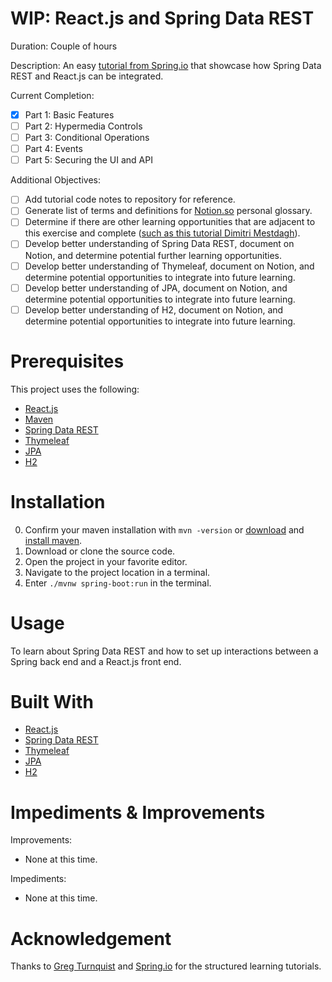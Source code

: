 # WIP: React.js and Spring Data REST
Duration: Couple of hours

Description: An easy [tutorial from Spring.io](https://spring.io/guides/tutorials/react-and-spring-data-rest/) that showcase how Spring Data REST and React.js can be integrated.

Current Completion:
- [x] Part 1: Basic Features
- [ ] Part 2: Hypermedia Controls
- [ ] Part 3: Conditional Operations
- [ ] Part 4: Events
- [ ] Part 5: Securing the UI and API

Additional Objectives:
- [ ] Add tutorial code notes to repository for reference.
- [ ] Generate list of terms and definitions for [Notion.so](https://www.notion.so/) personal glossary.
- [ ] Determine if there are other learning opportunities that are adjacent to this exercise and complete ([such as this tutorial Dimitri Mestdagh](https://dimitr.im/bundling-react-spring-boot)).
- [ ] Develop better understanding of Spring Data REST, document on Notion, and determine potential further learning opportunities.
- [ ] Develop better understanding of Thymeleaf, document on Notion, and determine potential opportunities to integrate into future learning.
- [ ] Develop better understanding of JPA, document on Notion, and determine potential opportunities to integrate into future learning.
- [ ] Develop better understanding of H2, document on Notion, and determine potential opportunities to integrate into future learning.

# Prerequisites
This project uses the following:
* [React.js](https://reactjs.org/)
* [Maven](https://maven.apache.org/)
* [Spring Data REST](https://spring.io/projects/spring-data-rest)
* [Thymeleaf](https://www.thymeleaf.org/)
* [JPA](https://spring.io/projects/spring-data-jpa)
* [H2](https://www.h2database.com/html/main.html)

# Installation
0. Confirm your maven installation with `mvn -version` or [download](https://maven.apache.org/download.cgi) and [install maven](https://maven.apache.org/install.html).
1. Download or clone the source code.
2. Open the project in your favorite editor.
3. Navigate to the project location in a terminal.
4. Enter `./mvnw spring-boot:run` in the terminal.

# Usage
To learn about Spring Data REST and how to set up interactions between a Spring back end and a React.js front end.

# Built With
* [React.js](https://reactjs.org/)
* [Spring Data REST](https://spring.io/projects/spring-data-rest)
* [Thymeleaf](https://www.thymeleaf.org/)
* [JPA](https://spring.io/projects/spring-data-jpa)
* [H2](https://www.h2database.com/html/main.html)

# Impediments & Improvements
Improvements:
* None at this time.

Impediments:
* None at this time.

# Acknowledgement
Thanks to [Greg Turnquist](https://github.com/gregturn) and [Spring.io](https://spring.io/) for the structured learning tutorials.